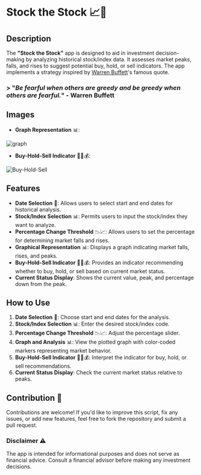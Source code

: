 # Stock the Stock 📈💼

## Description
The **"Stock the Stock"** app is designed to aid in investment decision-making by analyzing historical stock/index data. It assesses market peaks, falls, and rises to suggest potential buy, hold, or sell indicators. The app implements a strategy inspired by [Warren Buffett](https://en.wikipedia.org/wiki/Warren_Buffett)'s famous quote.

### > "*Be fearful when others are greedy and be greedy when others are fearful.*" - Warren Buffett

## Images
- **Graph Representation** 📊:

![graph](https://github.com/meet244/Stock-indicator/assets/83262693/946c4a43-f11b-4795-889a-6d9bdc212354)


- **Buy-Hold-Sell Indicator** 🛒🤝💰:

![Buy-Hold-Sell](https://github.com/meet244/Stock-indicator/assets/83262693/61d941db-d0e9-4255-b3c8-6af13470568b)


## Features
- **Date Selection** 📅: Allows users to select start and end dates for historical analysis.
- **Stock/Index Selection** 📊: Permits users to input the stock/index they want to analyze.
- **Percentage Change Threshold** 📉📈: Allows users to set the percentage for determining market falls and rises.
- **Graphical Representation** 📊: Displays a graph indicating market falls, rises, and peaks.
- **Buy-Hold-Sell Indicator** 🛒🤝💰: Provides an indicator recommending whether to buy, hold, or sell based on current market status.
- **Current Status Display**: Shows the current value, peak, and percentage down from the peak.

## How to Use
1. **Date Selection** 📅: Choose start and end dates for the analysis.
2. **Stock/Index Selection** 📊: Enter the desired stock/index code.
3. **Percentage Change Threshold** 📉📈: Adjust the percentage slider.
4. **Graph and Analysis** 📊: View the plotted graph with color-coded markers representing market behavior.
5. **Buy-Hold-Sell Indicator** 🛒🤝💰: Interpret the indicator for buy, hold, or sell recommendations.
6. **Current Status Display**: Check the current market status relative to peaks.

## Contribution 🙌

Contributions are welcome! If you'd like to improve this script, fix any issues, or add new features, feel free to fork the repository and submit a pull request.

### Disclaimer ⚠️
The app is intended for informational purposes and does not serve as financial advice. Consult a financial advisor before making any investment decisions.
